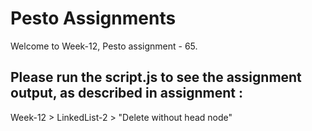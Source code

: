# Pesto Assignments  

Welcome to Week-12, Pesto assignment - 65.

## Please run the script.js to see the assignment output, as described in assignment :
Week-12 > LinkedList-2 > "Delete without head node"